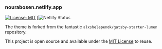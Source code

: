 ### nourabosen.netlify.app

[![License: MIT](https://img.shields.io/badge/License-MIT-blue.svg)](https://opensource.org/licenses/MIT) [![Netlify Status](https://api.netlify.com/api/v1/badges/4e8c7a23-0f6c-49df-8f16-9ce00864637d/deploy-status)

The theme is forked from the fantastic `alxshelepenok/gatsby-starter-lumen` repository.

This project is open source and available under the [MIT License](LICENSE) to reuse.

